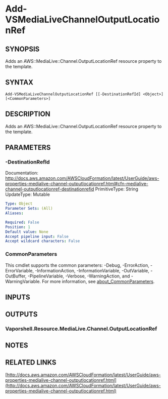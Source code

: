 # Add-VSMediaLiveChannelOutputLocationRef

## SYNOPSIS
Adds an AWS::MediaLive::Channel.OutputLocationRef resource property to the template.

## SYNTAX

```
Add-VSMediaLiveChannelOutputLocationRef [[-DestinationRefId] <Object>] [<CommonParameters>]
```

## DESCRIPTION
Adds an AWS::MediaLive::Channel.OutputLocationRef resource property to the template.

## PARAMETERS

### -DestinationRefId
Documentation: http://docs.aws.amazon.com/AWSCloudFormation/latest/UserGuide/aws-properties-medialive-channel-outputlocationref.html#cfn-medialive-channel-outputlocationref-destinationrefid
PrimitiveType: String
UpdateType: Mutable

```yaml
Type: Object
Parameter Sets: (All)
Aliases:

Required: False
Position: 1
Default value: None
Accept pipeline input: False
Accept wildcard characters: False
```

### CommonParameters
This cmdlet supports the common parameters: -Debug, -ErrorAction, -ErrorVariable, -InformationAction, -InformationVariable, -OutVariable, -OutBuffer, -PipelineVariable, -Verbose, -WarningAction, and -WarningVariable. For more information, see [about_CommonParameters](http://go.microsoft.com/fwlink/?LinkID=113216).

## INPUTS

## OUTPUTS

### Vaporshell.Resource.MediaLive.Channel.OutputLocationRef
## NOTES

## RELATED LINKS

[http://docs.aws.amazon.com/AWSCloudFormation/latest/UserGuide/aws-properties-medialive-channel-outputlocationref.html](http://docs.aws.amazon.com/AWSCloudFormation/latest/UserGuide/aws-properties-medialive-channel-outputlocationref.html)

